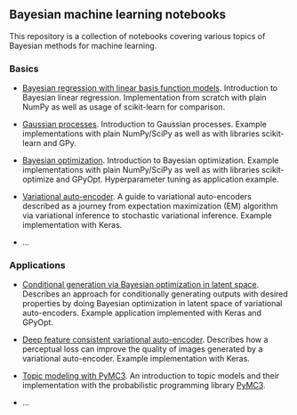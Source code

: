 ## Bayesian machine learning notebooks

This repository is a collection of notebooks covering various topics of Bayesian methods for machine learning.

### Basics

- [Bayesian regression with linear basis function models](bayesian_linear_regression.ipynb). Introduction to Bayesian
linear regression. Implementation from scratch with plain NumPy as well as usage of scikit-learn for comparison.

- [Gaussian processes](gaussian_processes.ipynb). Introduction to Gaussian processes. Example implementations with 
plain NumPy/SciPy as well as with libraries scikit-learn and GPy.

- [Bayesian optimization](bayesian_optimization.ipynb). Introduction to Bayesian optimization. Example implementations 
with plain NumPy/SciPy as well as with libraries scikit-optimize and GPyOpt. Hyperparameter tuning as application example.  

- [Variational auto-encoder](variational_autoencoder.ipynb). A guide to variational auto-encoders described as a journey
from expectation maximization (EM) algorithm via variational inference to stochastic variational inference. Example 
implementation with Keras.

- ...

### Applications

- [Conditional generation via Bayesian optimization in latent space](variational_autoencoder_opt.ipynb). Describes an approach
for conditionally generating outputs with desired properties by doing Bayesian optimization in latent space of variational 
auto-encoders. Example application implemented with Keras and GPyOpt.

- [Deep feature consistent variational auto-encoder](variational_autoencoder_dfc.ipynb). Describes how
a perceptual loss can improve the quality of images generated by a variational auto-encoder. Example implementation with
Keras.  

- [Topic modeling with PyMC3](topic_modeling_pymc3.ipynb). An introduction to topic models and their implementation with the
probabilistic programming library [PyMC3](https://docs.pymc.io/).

- ...
